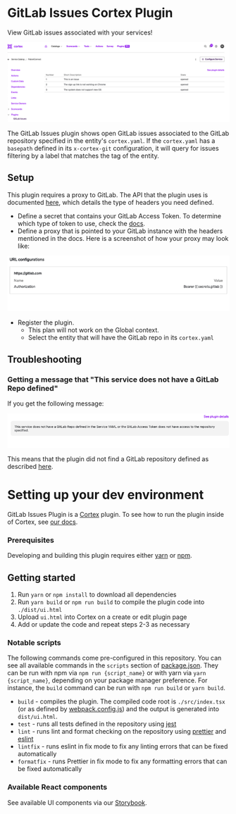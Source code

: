 # GitLab Issues Cortex Plugin

View GitLab issues associated with your services!

<div align="center"><img src="img/gl-issues-cortex.png" width="650" /></div>

The GitLab Issues plugin shows open GitLab issues associated to the GitLab repository specified in the entity's `cortex.yaml`. If the `cortex.yaml` has a `basepath` defined in its `x-cortex-git` configuration, it will query for issues filtering by a label that matches the tag of the entity.

## Setup

This plugin requires a proxy to GitLab. The API that the plugin uses is documented [here](https://docs.gitlab.com/ee/api/issues.html), which details the type of headers you need defined.

- Define a secret that contains your GitLab Access Token. To determine which type of token to use, check the [docs](https://docs.gitlab.com/ee/api/rest/index.html#authentication).
- Define a proxy that is pointed to your GitLab instance with the headers mentioned in the docs. Here is a screenshot of how your proxy may look like:
<div align="center"><img src="img/gl-proxy.png" width="600" /></div>

- Register the plugin.
  - This plan will not work on the Global context.
  - Select the entity that will have the GitLab repo in its `cortex.yaml`

## Troubleshooting

### Getting a message that "This service does not have a GitLab Repo defined"

If you get the following message:

<div align="center"><img src="img/gl-no-repo-defined.png" width="640" /></div>

This means that the plugin did not find a GitLab repository defined as described [here](https://docs.cortex.io/docs/reference/integrations/gitlab#catalog-descriptor).



# Setting up your dev environment

GitLab Issues Plugin is a [Cortex](https://www.cortex.io/) plugin. To see how to run the plugin inside of Cortex, see [our docs](https://docs.cortex.io/docs/plugins).

### Prerequisites

Developing and building this plugin requires either [yarn](https://classic.yarnpkg.com/lang/en/docs/install/) or [npm](https://docs.npmjs.com/downloading-and-installing-node-js-and-npm).

## Getting started

1. Run `yarn` or `npm install` to download all dependencies
2. Run `yarn build` or `npm run build` to compile the plugin code into `./dist/ui.html`
3. Upload `ui.html` into Cortex on a create or edit plugin page
4. Add or update the code and repeat steps 2-3 as necessary

### Notable scripts

The following commands come pre-configured in this repository. You can see all available commands in the `scripts` section of [package.json](./package.json). They can be run with npm via `npm run {script_name}` or with yarn via `yarn {script_name}`, depending on your package manager preference. For instance, the `build` command can be run with `npm run build` or `yarn build`.

- `build` - compiles the plugin. The compiled code root is `./src/index.tsx` (or as defined by [webpack.config.js](webpack.config.js)) and the output is generated into `dist/ui.html`.
- `test` - runs all tests defined in the repository using [jest](https://jestjs.io/)
- `lint` - runs lint and format checking on the repository using [prettier](https://prettier.io/) and [eslint](https://eslint.org/)
- `lintfix` - runs eslint in fix mode to fix any linting errors that can be fixed automatically
- `formatfix` - runs Prettier in fix mode to fix any formatting errors that can be fixed automatically

### Available React components

See available UI components via our [Storybook](https://cortexapps.github.io/plugin-core/).
